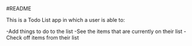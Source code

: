 #README

This is a Todo List app in which a user is able to:

-Add things to do to the list
-See the items that are currently on their list
-Check off items from their list